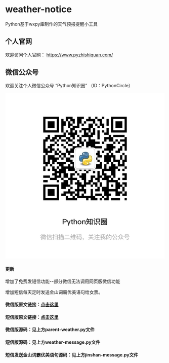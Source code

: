 # weather-notice
Python基于wxpy库制作的天气预报提醒小工具

## 个人官网
欢迎访问个人官网： https://www.pyzhishiquan.com/

## 微信公众号
欢迎关注个人微信公众号 “Python知识圈” （ID：PythonCircle）

![公众号](https://github.com/Brucepk/pk.github.io/blob/master/gzh.jpg)

#### 更新
增加了免费发短信功能--部分微信无法调用网页版微信功能

增加短信每天定时发送金山词霸优美语句给女票。

#### 微信版原文链接：[点击这里](https://mp.weixin.qq.com/s/GrWQN6-gK49L8l0u37Tr7g)
#### 短信版原文链接：[点击这里](https://mp.weixin.qq.com/s/oqTwFr6w1q7_yUGUBA0LOw)

#### 微信版源码：见上方parent-weather.py文件
#### 短信版源码：见上方weather-message.py文件
#### 短信发送金山词霸优美语句源码：见上方jinshan-message.py文件

